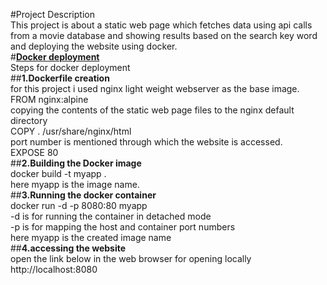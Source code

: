 #Project Description<br/>
  This project is about a static web page which fetches data using api calls from a movie database and showing results based on the search key word and deploying the website using docker.<br/>
#<ins>**Docker deployment**</ins><br/>
    Steps for docker deployment<br/>
    ##**1.Dockerfile creation**<br/>
            for this project i used nginx light weight webserver as the base image.<br/>
                FROM  nginx:alpine<br/>
            copying the contents of the static web page files  to the nginx default directory<br/>
                COPY . /usr/share/nginx/html<br/>
            port number is mentioned through which the website is accessed.<br/>
                EXPOSE 80<br/>
    ##**2.Building the Docker image**<br/>
            docker build -t myapp .<br/>
              here myapp is the image name.<br/>
    ##**3.Running the docker container**<br/>
            docker run -d -p 8080:80 myapp<br/>
              -d is for running the container in detached mode<br/>
              -p is for mapping the host and container port numbers<br/>
              here myapp is the created image name<br/>
    ##**4.accessing the website**<br/>
            open the link below in the web browser for opening locally<br/>
              http://localhost:8080 <br/>
